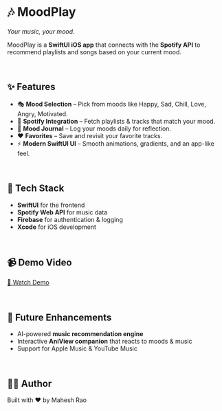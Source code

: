 # 🎶 MoodPlay  
*Your music, your mood.*  

MoodPlay is a **SwiftUI iOS app** that connects with the **Spotify API** to recommend playlists and songs based on your current mood.  

<br>

## ✨ Features  
- 🎭 **Mood Selection** – Pick from moods like Happy, Sad, Chill, Love, Angry, Motivated.  
- 🎵 **Spotify Integration** – Fetch playlists & tracks that match your mood.  
- 📓 **Mood Journal** – Log your moods daily for reflection.  
- ❤️ **Favorites** – Save and revisit your favorite tracks.  
- ⚡ **Modern SwiftUI UI** – Smooth animations, gradients, and an app-like feel.  

<br>

## 🚀 Tech Stack  
- **SwiftUI** for the frontend  
- **Spotify Web API** for music data  
- **Firebase** for authentication & logging  
- **Xcode** for iOS development  

<br>

## 📹 Demo Video  
  

[🎥 Watch Demo](https://your-demo-link.com)  

<br>

## 📌 Future Enhancements  
- AI-powered **music recommendation engine**  
- Interactive **AniView companion** that reacts to moods & music  
- Support for Apple Music & YouTube Music  

<br>

## 🧑‍💻 Author  
Built with ❤️ by Mahesh Rao
